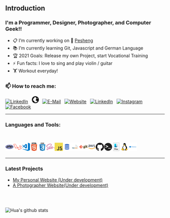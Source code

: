 ## <p  name="top">Introduction</p>

### I'm a Programmer, Designer, Photographer, and Computer Geek!!

- 📋 I’m currently working on 🤖 [Pesheng][pesheng]
- 📚 I’m currently learning Git, Javascript and German Language
- 🏆 2021 Goals: Release my own Project, start Vocational Training
- ⚡ Fun facts: I love to sing and play violin / guitar
- 🏋️ Workout everyday!

### 📫 How to reach me:

[<img alt="LinkedIn" width="22px" src="https://https://pics.freeicons.io/uploads/icons/png/1243378061556274004-512.png" />][phone]&nbsp;&nbsp;
[<img alt="Website" width="22px" src="https://raw.githubusercontent.com/iconic/open-iconic/master/svg/globe.svg" />][website]&nbsp;&nbsp;
[<img alt="E-Mail" width="28px" src="https://cdn4.iconfinder.com/data/icons/aiga-symbol-signs/439/aiga_mail-512.png" />][email]&nbsp;&nbsp;
[<img alt="Website" width="22px" src="https://simpleicons.org/icons/whatsapp.svg" />][whatsapp]&nbsp;&nbsp;
[<img alt="LinkedIn" width="22px" src="https://pics.freeicons.io/uploads/icons/png/4189112631553666147-512.png" />][linkedin]&nbsp;&nbsp;
[<img alt="Instagram" width="22px" src="https://cdn.jsdelivr.net/npm/simple-icons@v3/icons/instagram.svg" />][instagram]&nbsp;&nbsp;
[<img alt="Facebook" width="22px" src="https://cdn.jsdelivr.net/npm/simple-icons@v3/icons/facebook.svg" />][facebook]

---

### Languages and Tools:
<br />

[<img align="left" alt="PHP" width="26px" src="https://raw.githubusercontent.com/github/explore/80688e429a7d4ef2fca1e82350fe8e3517d3494d/topics/php/php.png" />
<img align="left" alt="Laravel" width="26px" src="https://raw.githubusercontent.com/github/explore/80688e429a7d4ef2fca1e82350fe8e3517d3494d/topics/laravel/laravel.png" />
<img align="left" alt="Visual Studio Code" width="26px" src="https://raw.githubusercontent.com/github/explore/80688e429a7d4ef2fca1e82350fe8e3517d3494d/topics/visual-studio-code/visual-studio-code.png" />
<img align="left" alt="HTML5" width="26px" src="https://raw.githubusercontent.com/github/explore/80688e429a7d4ef2fca1e82350fe8e3517d3494d/topics/html/html.png" />
<img align="left" alt="CSS3" width="26px" src="https://raw.githubusercontent.com/github/explore/80688e429a7d4ef2fca1e82350fe8e3517d3494d/topics/css/css.png" />
<img align="left" alt="Sass" width="26px" src="https://raw.githubusercontent.com/github/explore/80688e429a7d4ef2fca1e82350fe8e3517d3494d/topics/sass/sass.png" />
<img align="left" alt="JavaScript" width="26px" src="https://raw.githubusercontent.com/github/explore/80688e429a7d4ef2fca1e82350fe8e3517d3494d/topics/javascript/javascript.png" />
<img align="left" alt="SQL" width="26px" src="https://raw.githubusercontent.com/github/explore/80688e429a7d4ef2fca1e82350fe8e3517d3494d/topics/sql/sql.png" />
<img align="left" alt="MySQL" width="26px" src="https://raw.githubusercontent.com/github/explore/80688e429a7d4ef2fca1e82350fe8e3517d3494d/topics/mysql/mysql.png" />
<img align="left" alt="Git" width="26px" src="https://raw.githubusercontent.com/github/explore/80688e429a7d4ef2fca1e82350fe8e3517d3494d/topics/git/git.png" />
<img align="left" alt="AWS" width="26px" src="https://raw.githubusercontent.com/github/explore/80688e429a7d4ef2fca1e82350fe8e3517d3494d/topics/aws/aws.png" />
<img align="left" alt="GitHub" width="26px" src="https://raw.githubusercontent.com/github/explore/78df643247d429f6cc873026c0622819ad797942/topics/github/github.png" />
<img align="left" alt="Terminal" width="26px" src="https://raw.githubusercontent.com/github/explore/80688e429a7d4ef2fca1e82350fe8e3517d3494d/topics/terminal/terminal.png" />
<img align="left" alt="MacOS" width="26px" src="https://raw.githubusercontent.com/github/explore/80688e429a7d4ef2fca1e82350fe8e3517d3494d/topics/macos/macos.png" />
<img align="left" alt="Linux" width="26px" src="https://raw.githubusercontent.com/github/explore/80688e429a7d4ef2fca1e82350fe8e3517d3494d/topics/linux/linux.png" />
<img align="left" alt="Windows" width="26px" src="https://raw.githubusercontent.com/github/explore/80688e429a7d4ef2fca1e82350fe8e3517d3494d/topics/windows/windows.png" />][top]

<br />
<br />

---

### Latest Projects

- [My Personal Website (Under development)](https://alaa-alghazouli.herokuapp.com)
- [A Photographer Website(Under development)](https://pesheng.herokuapp.com/home)


[phone]: tel:49-176-345-06606
[website]: https://alaa-alghazouli.herokuapp.com
[pesheng]: https://pesheng.herokuapp.com/home
[email]: mailto:alaa.alghazouli@web.de
[linkedin]: https://linkedin.com/in/alaa-alghazouli-1608b620a
[whatsapp]: https://wa.me/4917634506606
[instagram]: https://www.instagram.com/al_alghazouli/
[facebook]: https://www.facebook.com/alaa.alghazouli.92
[top]: #top

<br /><br />

![Hua's github stats](https://github-readme-stats.vercel.app/api?username=alaa-alghazouli&show_icons=true&theme=prussian)
